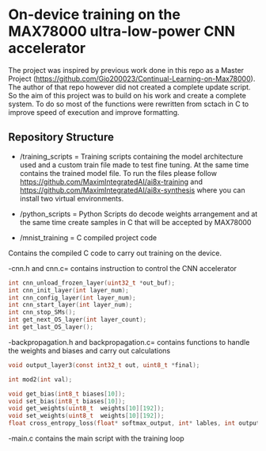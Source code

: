 

# On-device training on the MAX78000 ultra-low-power CNN accelerator

The project was inspired by previous work done in this repo as a Master Project (https://github.com/Gio200023/Continual-Learning-on-Max78000). 
The author of that repo however did not created a complete update script. So the aim of this project was to build on his work and create a complete system. To do so most of the functions were rewritten from sctach in C to improve speed of execution and improve formatting.

## Repository Structure


- /training_scripts = Training scripts containing the model architecture used and a custom train file made to test fine tuning. At the same time contains the trained model file. To run the files please follow https://github.com/MaximIntegratedAI/ai8x-training and https://github.com/MaximIntegratedAI/ai8x-synthesis where you can install two virtual environments.

- /python_scripts = Python Scripts do decode weights arrangement and at the same time create samples in C that will be accepted by MAX78000

- /mnist_training = C compiled project code

Contains the compiled C code to carry out training on the device.

-cnn.h and cnn.c= contains instruction to control the CNN accelerator
```c
int cnn_unload_frozen_layer(uint32_t *out_buf);
int cnn_init_layer(int layer_num);
int cnn_config_layer(int layer_num);
int cnn_start_layer(int layer_num);
int cnn_stop_SMs();
int get_next_OS_layer(int layer_count);
int get_last_OS_layer();
```

-backpropagation.h and backpropagation.c= contains functions to handle the weights and biases and carry out calculations

```c
void output_layer3(const int32_t out, uint8_t *final);

int mod2(int val);

void get_bias(int8_t biases[10]);
void set_bias(int8_t biases[10]);
void get_weights(uint8_t  weights[10][192]);
void set_weights(uint8_t  weights[10][192]);
float cross_entropy_loss(float* softmax_output, int* lables, int output_size, int batch_size);

```

-main.c contains the main script with the training loop



